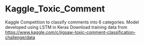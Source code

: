 # Kaggle_Toxic_Comment
Kaggle Competition to classify comments into 6 categories. Model developed using LSTM in Keras
Download training data from https://www.kaggle.com/c/jigsaw-toxic-comment-classification-challenge/data
